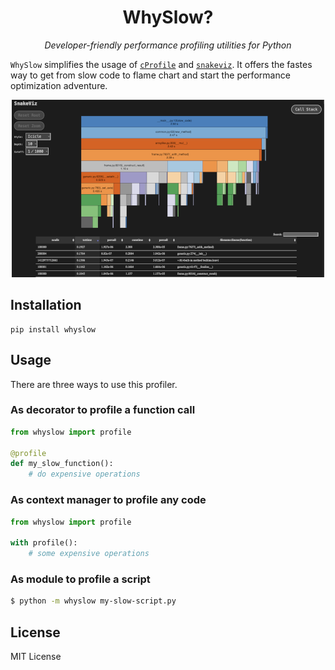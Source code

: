 <h1 align="center">WhySlow?</h1>
<p align="center">
    <em>Developer-friendly performance profiling utilities for Python</em>
</p>

`WhySlow` simplifies the usage of [`cProfile`](https://docs.python.org/3/library/profile.html) and [`snakeviz`](https://github.com/jiffyclub/snakeviz). It offers the fastes way to get from slow code to flame chart and start the performance optimization adventure.

<p align="center">
    <img src="flamechart.png">
</p>



## Installation

```
pip install whyslow
```

## Usage

There are three ways to use this profiler.

### As decorator to profile a function call

```py
from whyslow import profile

@profile
def my_slow_function():
    # do expensive operations
```

### As context manager to profile any code

```py
from whyslow import profile

with profile():
    # some expensive operations
```

### As module to profile a script

```sh
$ python -m whyslow my-slow-script.py
```

## License

MIT License